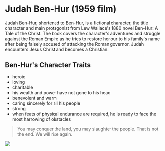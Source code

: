 # Judah Ben-Hur (1959 film)

Judah Ben-Hur, shortened to Ben-Hur, is a fictional character, the title character and main protagonist from Lew Wallace's 1880 novel Ben-Hur: A Tale of the Christ. The book covers the character's adventures and struggle against the Roman Empire as he tries to restore honour to his family's name after being falsely accused of attacking the Roman governor. Judah encounters Jesus Christ and becomes a Christian. 

## Ben-Hur's Character Traits 

* heroic
* loving
* charitable
* his wealth and power have not gone to his head
* benevolent and warm
* caring sincerely for all his people
* strong
* when feats of physical endurance are required, he is ready to face the most harrowing of obstacles

> You may conquer the land, you may slaughter the people. That is not the end. We will rise again. 

<img src="https://upload.wikimedia.org/wikipedia/commons/9/90/Charlton_Heston_in_Ben_Hur_trailer.jpg"/>

